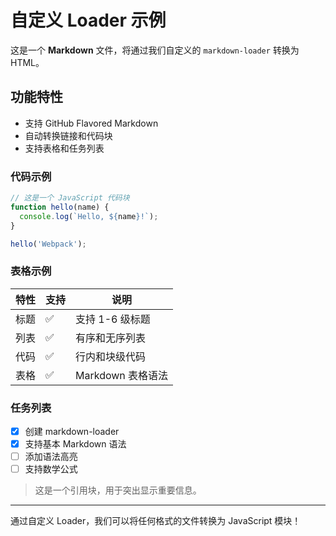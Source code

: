 # 自定义 Loader 示例

这是一个 **Markdown** 文件，将通过我们自定义的 `markdown-loader` 转换为 HTML。

## 功能特性

- 支持 GitHub Flavored Markdown
- 自动转换链接和代码块
- 支持表格和任务列表

### 代码示例

```javascript
// 这是一个 JavaScript 代码块
function hello(name) {
  console.log(`Hello, ${name}!`);
}

hello('Webpack');
```

### 表格示例

| 特性 | 支持 | 说明 |
|------|------|------|
| 标题 | ✅ | 支持 1-6 级标题 |
| 列表 | ✅ | 有序和无序列表 |
| 代码 | ✅ | 行内和块级代码 |
| 表格 | ✅ | Markdown 表格语法 |

### 任务列表

- [x] 创建 markdown-loader
- [x] 支持基本 Markdown 语法
- [ ] 添加语法高亮
- [ ] 支持数学公式

> 这是一个引用块，用于突出显示重要信息。

---

通过自定义 Loader，我们可以将任何格式的文件转换为 JavaScript 模块！